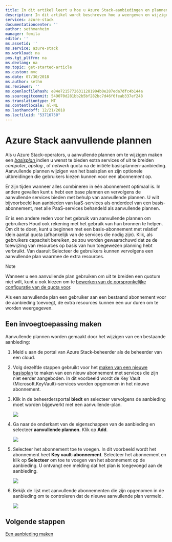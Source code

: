```yaml
---
title: In dit artikel leert u hoe u Azure Stack-aanbiedingen en plannen bijwerken | Microsoft Docs
description: In dit artikel wordt beschreven hoe u weergeven en wijzigen van bestaande Azure Stack-aanbiedingen en plannen.
services: azure-stack
documentationcenter: ''
author: sethmanheim
manager: femila
editor: ''
ms.assetid: ''
ms.service: azure-stack
ms.workload: na
pms.tgt_pltfrm: na
ms.devlang: na
ms.topic: get-started-article
ms.custom: mvc
ms.date: 07/30/2018
ms.author: sethm
ms.reviewer: ''
ms.openlocfilehash: e84e72157726311281994b0e287eda7dfc4b144a
ms.sourcegitcommit: 549070d281bb2b5bf282bc7d46f6feab337ef248
ms.translationtype: MT
ms.contentlocale: nl-NL
ms.lasthandoff: 12/21/2018
ms.locfileid: "53716750"
---
```

# <a name="azure-stack-add-on-plans"></a>Azure Stack aanvullende plannen

Als u Azure Stack-operators, u aanvullende plannen om te wijzigen maken een [ *basisplan* ](azure-stack-create-plan.md) indien u wenst te bieden extra services of uit te breiden *computer*, *opslag* , of *netwerk* quota na de initiële basisplannen-aanbieding. Aanvullende plannen wijzigen van het basisplan en zijn optionele uitbreidingen die gebruikers kiezen kunnen voor een abonnement op. 

Er zijn tijden wanneer alles combineren in één abonnement optimaal is. In andere gevallen kunt u hebt een base plannen en vervolgens de aanvullende services bieden met behulp van aanvullende plannen. U wilt bijvoorbeeld kan aanbieden van IaaS-services als onderdeel van een basis-abonnement, met alle PaaS-services behandeld als aanvullende plannen.

Er is een andere reden voor het gebruik van aanvullende plannen om gebruikers Houd ook rekening met het gebruik van hun bronnen te helpen. Om dit te doen, kunt u beginnen met een basis-abonnement met relatief klein aantal quota (afhankelijk van de services die nodig zijn). Klik, als gebruikers capaciteit bereiken, ze zou worden gewaarschuwd dat ze de toewijzing van resources op basis van hun toegewezen planning hebt verbruikt. Van daaruit Selecteer de gebruikers kunnen vervolgens een aanvullende plan waarmee de extra resources.

> [!NOTE]
> Wanneer u een aanvullende plan gebruiken om uit te breiden een quotum niet wilt, kunt u ook kiezen om te [bewerken van de oorspronkelijke configuratie van de quota voor](azure-stack-quota-types.md#edit-a-quota). 

Als een aanvullende plan een gebruiker aan een bestaand abonnement voor de aanbieding toevoegt, de extra resources kunnen een uur duren om te worden weergegeven. 

## <a name="create-an-add-on-plan"></a>Een invoegtoepassing maken
Aanvullende plannen worden gemaakt door het wijzigen van een bestaande aanbieding:

1. Meld u aan de portal van Azure Stack-beheerder als de beheerder van een cloud.
2. Volg dezelfde stappen gebruikt voor het [maken van een nieuwe basisplan](azure-stack-create-plan.md) te maken van een nieuw abonnement met services die zijn niet eerder aangeboden. In dit voorbeeld wordt de Key Vault (Microsoft.KeyVault)-services worden opgenomen in het nieuwe abonnement.
3. Klik in de beheerdersportal **biedt** en selecteer vervolgens de aanbieding moet worden bijgewerkt met een aanvullende-plan.

   ![](media/create-add-on-plan/1.PNG)

4.  Ga naar de onderkant van de eigenschappen van de aanbieding en selecteer **aanvullende plannen**. Klik op **Add**.
   
    ![](media/create-add-on-plan/2.PNG)

5. Selecteer het abonnement toe te voegen. In dit voorbeeld wordt het abonnement heet **Key vault-abonnement**. Selecteer het abonnement en klik op **Selecteer** om toe te voegen van het abonnement op de aanbieding. U ontvangt een melding dat het plan is toegevoegd aan de aanbieding.
   
    ![](media/create-add-on-plan/3.PNG)

6. Bekijk de lijst met aanvullende abonnementen die zijn opgenomen in de aanbieding om te controleren dat de nieuwe aanvullende plan vermeld.
   
    ![](media/create-add-on-plan/4.PNG)

## <a name="next-steps"></a>Volgende stappen
[Een aanbieding maken](azure-stack-create-offer.md)